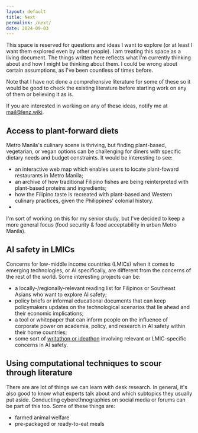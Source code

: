 ```yaml
---
layout: default
title: Next
permalink: /next/
date: 2024-09-03
---
```


This space is reserved for questions and ideas I want to explore (or at least I want them explored even by other people). I am treating this space as a living document. The things written here reflects what I'm currently thinking about and how I might be thinking about them. I could be wrong about certain assumptions, as I've been countless of times before. 

Note that I have not done a comprehensive literature for some of these so it would be good to check the existing literature before starting work on any of them or believing it as is.

If you are interested in working on any of these ideas, notify me at <a href="&#109;a&#105;l&#116;&#111;:&#109;&#97;&#105;&#108;&#64;&#108;&#101;&#110;&#122;&#46;&#119;&#105;&#107;&#105;">&#109;&#97;&#105;&#108;&#64;&#108;&#101;&#110;&#122;&#46;&#119;&#105;&#107;&#105;</a>.

## Access to plant-forward diets

Metro Manila's culinary scene is thriving, but finding plant-based, vegetarian, or vegan options can be challenging for diners with specific dietary needs and budget constraints. It would be interesting to see:
- an interactive web map which enables users to locate plant-foward restaurants in Metro Manila;
- an archive of how traditional Filipino fishes are being reinterpreted with plant-based proteins and ingredients;
- how the Filipino taste is recreated with plant-based and Western culinary practices, given the Philippines' colonial history.
- 
I'm sort of working on this for my senior study, but I've decided to keep a more general focus (food security & food acceptability in urban Metro Manila).

## AI safety in LMICs

Concerns for low-middle income countries (LMICs) when it comes to emerging technologies, or AI specifically, are different from the concerns of the rest of the world. Some interesting projects can be:
- a locally-/regionally-relevant reading list for Filipinos or Southeast Asians who want to explore AI safety;
- policy briefs or informal educational documents that can keep policymakers updates on the technological scenarios that lie ahead and their economic implications;
- a tool or whitepaper that can inform people on the influence of corporate power on academia, policy, and research in AI safety within their home countries;
- some sort of [writathon or ideathon](https://docs.google.com/document/d/1IdwGuDxj1prjQy8CgSBRiuSRuGsT4dnv788hqqGCsco/edit) involving relevant or LMIC-specific concerns in AI safety.

## Using computational techniques to scour through literature
There are are lot of things we can learn with desk research. In general, it's also good to know what experts talk about and which subtopics they usually put aside. Conducting cyberethnographies on social media or forums can be part of this too. Some of these things are:
- farmed animal welfare
- pre-packaged or ready-to-eat meals